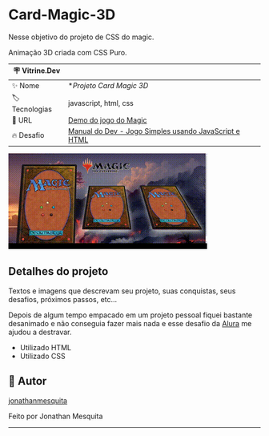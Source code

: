 # Card-Magic-3D

Nesse objetivo do projeto de CSS do magic.

Animação 3D criada com CSS Puro.

| :placard: Vitrine.Dev |     |
| -------------  | --- |
| :sparkles: Nome        | **Projeto Card Magic 3D*
| :label: Tecnologias | javascript, html, css
| :rocket: URL         | [Demo do jogo do Magic](https://jonathanmesquita.github.io/Card-Magic-3D-main/)
| :fire: Desafio     | [Manual do Dev - Jogo Simples usando JavaScript e HTML](https://jonathanmesquita.github.io/Card-Magic-3D-main/)

<!-- Inserir imagem com a #vitrinedev ao final do link -->
![](https://github.com/jonathanmesquita/Card-Magic-3D-main/blob/main/img/magic.gif#vitrinedev)

## Detalhes do projeto

Textos e imagens que descrevam seu projeto, suas conquistas, seus desafios, próximos passos, etc...

Depois de algum tempo empacado em um projeto pessoal fiquei bastante desanimado e não conseguia fazer mais nada e esse desafio da [Alura](https://www.alura.com.br/) me ajudou a destravar.

- Utilizado HTML
- Utilizado CSS

 <h2 id="autor"> 🦸 Autor</h2>

[jonathanmesquita](https://github.com/jonathanmesquita)

<p>Feito por Jonathan Mesquita</p>
<hr>
